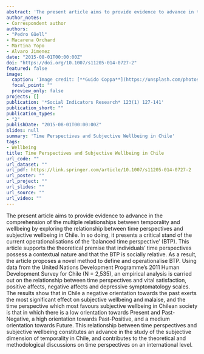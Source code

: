 ```yaml
---
abstract: 'The present article aims to provide evidence to advance in the comprehension of the multiple relationships between temporality and wellbeing by exploring the relationship between time perspectives and subjective wellbeing in Chile. In so doing, it presents a critical stand of the current operationalisations of the ‘balanced time perspective’ (BTP). This article supports the theoretical premise that individuals’ time perspectives possess a contextual nature and that the BTP is socially relative. As a result, the article proposes a novel method to define and operationalise BTP. Using data from the United Nations Development Programme’s 2011 Human Development Survey for Chile (N = 2,535), an empirical analysis is carried out on the relationship between time perspectives and vital satisfaction, positive affects, negative affects and depressive symptomatology scales. The results show that in Chile a negative orientation towards the past exerts the most significant effect on subjective wellbeing and malaise, and the time perspective which most favours subjective wellbeing in Chilean society is that in which there is a low orientation towards Present and Past-Negative, a high orientation towards Past-Positive, and a medium orientation towards Future. This relationship between time perspectives and subjective wellbeing constitutes an advance in the study of the subjective dimension of temporality in Chile, and contributes to the theoretical and methodological discussions on time perspectives on an international level.'
author_notes:
- Correspondent author
authors:
- "Pedro Güell"
- Macarena Orchard
- Martina Yopo
- Alvaro Jimenez
date: "2015-08-01T00:00:00Z"
doi: "https://doi.org/10.1007/s11205-014-0727-2"
featured: false
image:
  caption: 'Image credit: [**Guido Coppa**](https://unsplash.com/photos/zKMPwG7QKac?utm_source=unsplash&utm_medium=referral&utm_content=creditShareLink)'
  focal_point: ""
  preview_only: false
projects: []
publication: '*Social Indicators Research* 123(1) 127-141'
publication_short: ""
publication_types:
- "2"
publishDate: "2015-08-01T00:00:00Z"
slides: null
summary: 'Time Perspectives and Subjective Wellbeing in Chile'
tags:
- Wellbeing
title: Time Perspectives and Subjective Wellbeing in Chile
url_code: ""
url_dataset: ""
url_pdf: https://link.springer.com/article/10.1007/s11205-014-0727-2
url_poster: ""
url_project: ""
url_slides: ""
url_source: ""
url_video: ""
---
```


The present article aims to provide evidence to advance in the comprehension of the multiple relationships between temporality and wellbeing by exploring the relationship between time perspectives and subjective wellbeing in Chile. In so doing, it presents a critical stand of the current operationalisations of the ‘balanced time perspective’ (BTP). This article supports the theoretical premise that individuals’ time perspectives possess a contextual nature and that the BTP is socially relative. As a result, the article proposes a novel method to define and operationalise BTP. Using data from the United Nations Development Programme’s 2011 Human Development Survey for Chile (N = 2,535), an empirical analysis is carried out on the relationship between time perspectives and vital satisfaction, positive affects, negative affects and depressive symptomatology scales. The results show that in Chile a negative orientation towards the past exerts the most significant effect on subjective wellbeing and malaise, and the time perspective which most favours subjective wellbeing in Chilean society is that in which there is a low orientation towards Present and Past-Negative, a high orientation towards Past-Positive, and a medium orientation towards Future. This relationship between time perspectives and subjective wellbeing constitutes an advance in the study of the subjective dimension of temporality in Chile, and contributes to the theoretical and methodological discussions on time perspectives on an international level.
